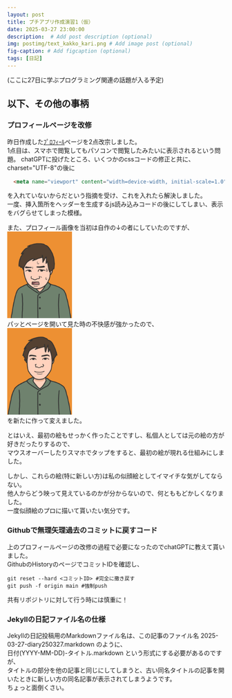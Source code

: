 ```yaml
---
layout: post
title: プチアプリ作成演習1（仮）
date: 2025-03-27 23:00:00
description:  # Add post description (optional)
img: postimg/text_kakko_kari.png # Add image post (optional)
fig-caption: # Add figcaption (optional)
tags: [日記]
---
```


(ここに27日に学ぶプログラミング関連の話題が入る予定)

## 以下、その他の事柄
### プロフィールページを改修
昨日作成した[ﾌﾟﾛﾌｨｰﾙ](https://liqrase.github.io/cafe/profile "ﾌﾟﾛﾌｨｰﾙ")ページを2点改宗しました。<br>
1点目は、スマホで閲覧してもパソコンで閲覧したみたいに表示されるという問題。
chatGPTに投げたところ、いくつかのcssコードの修正と共に、
charset="UTF-8"の後に
```html
  <meta name="viewport" content="width=device-width, initial-scale=1.0">
```
を入れていないからだという指摘を受け、これを入れたら解決しました。<br>
一度、挿入箇所をヘッダーを生成するjs読み込みコードの後にしてしまい、表示をバグらせてしまった模様。

また、プロフィール画像を当初は自作の↓の者にしていたのですが、<br>
<img src="../assets/img/postimg/ligreen.png" alt="プロフィール画像" style="width: 150px; height: auto;"><br>
パッとページを開いて見た時の不快感が強かったので、<br>
<img src="../assets/img/postimg/ligreen2.png" alt="プロフィール画像" style="width: 150px; height: auto;"><br>
を新たに作って変えました。

とはいえ、最初の絵もせっかく作ったことですし、私個人としては元の絵の方が好きだったりするので、<br>
マウスオーバーしたりスマホでタップをすると、最初の絵が現れる仕組みにしました。

しかし、これらの絵(特に新しい方)は私の似顔絵としてイマイチな気がしてならない。<br>
他人からどう映って見えているのかが分からないので、何とももどかしくなりました。<br>
一度似顔絵のプロに描いて貰いたい気分です。

### Githubで無理矢理過去のコミットに戻すコード
上のプロフィールページの改修の過程で必要になったのでchatGPTに教えて貰いました。<br>
GithubのHistoryのページでコミットIDを確認し、
```git
git reset --hard <コミットID> #完全に撒き戻す
git push -f origin main #強制push
```
共有リポジトリに対して行う時には慎重に！

### Jekyllの日記ファイル名の仕様
Jekyllの日記投稿用のMarkdownファイル名は、この記事のファイル名 2025-03-27-diary250327.markdown のように、<br>
日付(YYYY-MM-DD)-タイトル.markdown という形式にする必要があるのですが、<br>
タイトルの部分を他の記事と同じにしてしまうと、古い同名タイトルの記事を開いたときに新しい方の同名記事が表示されてしまうようです。<br>
ちょっと面倒くさい。